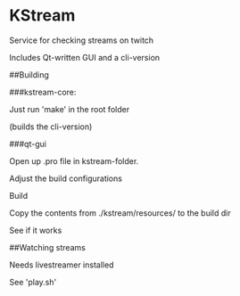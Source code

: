 # KStream

Service for checking streams on twitch

Includes Qt-written GUI and a cli-version


##Building

###kstream-core:

Just run 'make' in the root folder

(builds the cli-version)


###qt-gui

Open up .pro file in kstream-folder.

Adjust the build configurations

Build

Copy the contents from ./kstream/resources/ to the build dir

See if it works


##Watching streams

Needs livestreamer installed

See 'play.sh'
